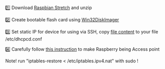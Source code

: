 :one: Download [Raspbian Stretch](https://www.raspberrypi.org/downloads/raspbian/) and unzip

:two: Create bootable flash card using [Win32DiskImager](https://sourceforge.net/projects/win32diskimager/)

:three: Set static IP for device for using via SSH, copy [file content](https://github.com/alexeysilyuk/Graduating-Project/edit/master/Documentation/dhcpcd.conf) to your file /etc/dhcpcd.conf

:four: Carefully follow [this instruction](https://www.raspberrypi.org/documentation/configuration/wireless/access-point.md) to make Raspberry being Access point

  Note! run "iptables-restore < /etc/iptables.ipv4.nat" with sudo !
